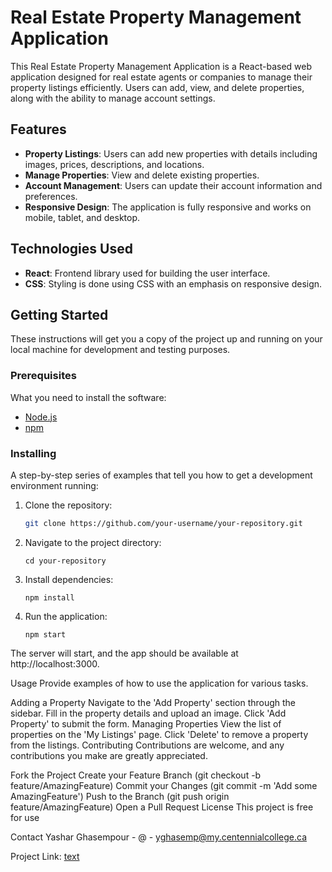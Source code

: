 # Real Estate Property Management Application

This Real Estate Property Management Application is a React-based web application designed for real estate agents or companies to manage their property listings efficiently. Users can add, view, and delete properties, along with the ability to manage account settings.

## Features

- **Property Listings**: Users can add new properties with details including images, prices, descriptions, and locations.
- **Manage Properties**: View and delete existing properties.
- **Account Management**: Users can update their account information and preferences.
- **Responsive Design**: The application is fully responsive and works on mobile, tablet, and desktop.

## Technologies Used

- **React**: Frontend library used for building the user interface.
- **CSS**: Styling is done using CSS with an emphasis on responsive design.

## Getting Started

These instructions will get you a copy of the project up and running on your local machine for development and testing purposes.

### Prerequisites

What you need to install the software:

- [Node.js](https://nodejs.org/en/)
- [npm](https://www.npmjs.com/)

### Installing

A step-by-step series of examples that tell you how to get a development environment running:

1. Clone the repository:

   ```bash
   git clone https://github.com/your-username/your-repository.git

   ```

2. Navigate to the project directory:

   ```
   cd your-repository

   ```

3. Install dependencies:

   ```
   npm install

   ```

4. Run the application:

   ```
   npm start

   ```

The server will start, and the app should be available at http://localhost:3000.

Usage
Provide examples of how to use the application for various tasks.

Adding a Property
Navigate to the 'Add Property' section through the sidebar.
Fill in the property details and upload an image.
Click 'Add Property' to submit the form.
Managing Properties
View the list of properties on the 'My Listings' page.
Click 'Delete' to remove a property from the listings.
Contributing
Contributions are welcome, and any contributions you make are greatly appreciated.

Fork the Project
Create your Feature Branch (git checkout -b feature/AmazingFeature)
Commit your Changes (git commit -m 'Add some AmazingFeature')
Push to the Branch (git push origin feature/AmazingFeature)
Open a Pull Request
License
This project is free for use

Contact
Yashar Ghasempour - @ - yghasemp@my.centennialcollege.ca

Project Link: [text](https://github.com/yashvichauhan/rental-management-client)
